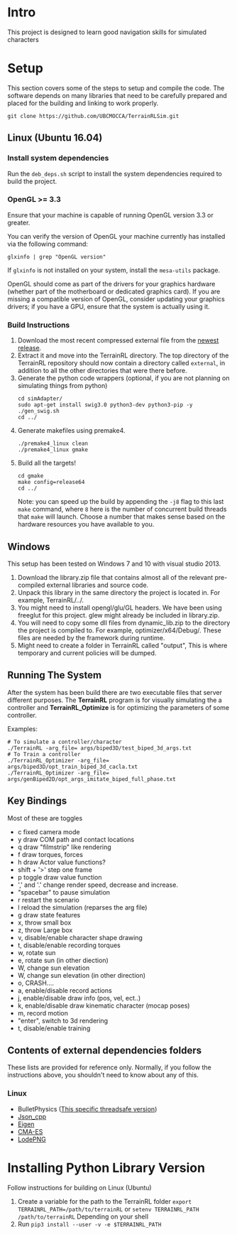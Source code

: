 # Intro

This project is designed to learn good navigation skills for simulated characters


# Setup

This section covers some of the steps to setup and compile the code. The software depends on many libraries that need to be carefully prepared and placed for the building and linking to work properly.
```
git clone https://github.com/UBCMOCCA/TerrainRLSim.git
```

## Linux (Ubuntu 16.04)

### Install system dependencies

Run the `deb_deps.sh` script to install the system dependencies required to build the project.


### OpenGL >= 3.3

Ensure that your machine is capable of running OpenGL version 3.3 or greater.

You can verify the version of OpenGL your machine currently has installed via the following command:
```
glxinfo | grep "OpenGL version"
```

If `glxinfo` is not installed on your system, install the `mesa-utils` package.

OpenGL should come as part of the drivers for your graphics hardware (whether part of the motherboard or dedicated graphics card). If you are missing a compatible version of OpenGL, consider updating your graphics drivers; if you have a GPU, ensure that the system is actually using it.


### Build Instructions

1. Download the most recent compressed external file from the [newest release](https://github.com/xbpeng/DeepTerrainRL/releases).
1. Extract it and move into the TerrainRL directory. The top directory of the TerrainRL repository should now contain a directory called `external`, in addition to all the other directories that were there before.
1. Generate the python code wrappers (optional, if you are not planning on simulating things from python)
	```
	cd simAdapter/
	sudo apt-get install swig3.0 python3-dev python3-pip -y
	./gen_swig.sh
	cd ../
	```
1. Generate makefiles using premake4.
	```
	./premake4_linux clean
	./premake4_linux gmake
	```
1. Build all the targets!
	```
	cd gmake
	make config=release64
	cd ../
	```
	Note: you can speed up the build by appending the `-j8` flag to this last `make` command, where `8` here is the number of concurrent build threads that `make` will launch. Choose a number that makes sense based on the hardware resources you have available to you.



## Windows

This setup has been tested on Windows 7 and 10 with visual studio 2013.

  1. Download the library.zip file that contains almost all of the relevant pre-compiled external libraries and source code.
  2. Unpack this library in the same directory the project is located in. For example, TerrainRL/../.
  3. You might need to install opengl/glu/GL headers. We have been using freeglut for this project. glew might already be included in library.zip.
  4. You will need to copy some dll files from dynamic_lib.zip to the directory the project is compiled to. For example, optimizer/x64/Debug/. These files are needed by the framework during runtime.
  5. Might need to create a folder in TerrainRL called "output", This is where temporary and current policies will be dumped.

## Running The System

After the system has been build there are two executable files that server different purposes. The **TerrainRL** program is for visually simulating the a controller and **TerrainRL_Optimize** is for optimizing the parameters of some controller.

Examples:

	# To simulate a controller/character
	./TerrainRL -arg_file= args/biped3D/test_biped_3d_args.txt
	# To Train a controller
	./TerrainRL_Optimizer -arg_file= args/biped3D/opt_train_biped_3d_cacla.txt
	./TerrainRL_Optimizer -arg_file= args/genBiped2D/opt_args_imitate_biped_full_phase.txt

## Key Bindings

Most of these are toggles

 - c fixed camera mode
 - y draw COM path and contact locations
 - q draw "filmstrip" like rendering
 - f draw torques, forces
 - h draw Actor value functions?
 - shift + '>' step one frame
 - p toggle draw value function
 - ',' and '.' change render speed, decrease and increase.
 - "spacebar" to pause simulation
 - r restart the scenario
 - l reload the simulation (reparses the arg file)
 - g draw state features
 - x, throw small box
 - z, throw Large box
 - v, disable/enable character shape drawing
 - t, disable/enable recording torques
 - w, rotate sun
 - e, rotate sun (in other diection)
 - W, change sun elevation
 - W, change sun elevation (in other direction)
 - o, CRASH....
 - a, enable/disable record actions
 - j, enable/disable draw info (pos, vel, ect..)
 - k, enable/disable draw kinematic character (mocap poses)
 - m, record motion
 - "enter", switch to 3d rendering
 - t, disable/enable training

## Contents of external dependencies folders
These lists are provided for reference only. Normally, if you follow the instructions above, you shouldn't need to know about any of this.

### Linux
 - BulletPhysics ([This specific threadsafe version](https://github.com/lunkhound/bullet3))
 - [Json_cpp](https://github.com/open-source-parsers/jsoncpp)
 - [Eigen](http://eigen.tuxfamily.org/index.php?title=Main_Page)
 - [CMA-ES](https://github.com/AlexanderFabisch/CMA-ESpp)
 - [LodePNG](https://github.com/lvandeve/lodepng)

# Installing Python Library Version

Follow instructions for building on Linux (Ubuntu)
 1.  Create a variable for the path to the TerrainRL folder
  ```export TERRAINRL_PATH=/path/to/terrainRL```
  or
   ```setenv TERRAINRL_PATH /path/to/terrainRL```
   Depending on your shell
 1.  Run ```pip3 install --user -v -e $TERRAINRL_PATH```
